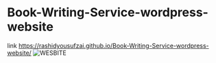 # Book-Writing-Service-wordpress-website
link
 https://rashidyousufzai.github.io/Book-Writing-Service-wordpress-website/
![WESBITE](https://user-images.githubusercontent.com/106462341/191445066-6a305f5d-bb36-4c2b-9b50-a222ff0c5173.png)
